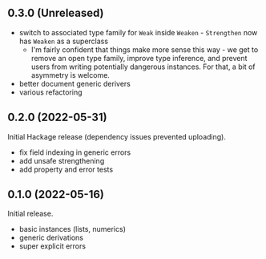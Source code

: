 ## 0.3.0 (Unreleased)
  * switch to associated type family for `Weak` inside `Weaken` - `Strengthen`
    now has `Weaken` as a superclass
    * I'm fairly confident that things make more sense this way - we get to
      remove an open type family, improve type inference, and prevent users from
      writing potentially dangerous instances. For that, a bit of asymmetry is
      welcome.
  * better document generic derivers
  * various refactoring

## 0.2.0 (2022-05-31)
Initial Hackage release (dependency issues prevented uploading).

  * fix field indexing in generic errors
  * add unsafe strengthening
  * add property and error tests

## 0.1.0 (2022-05-16)
Initial release.

  * basic instances (lists, numerics)
  * generic derivations
  * super explicit errors
